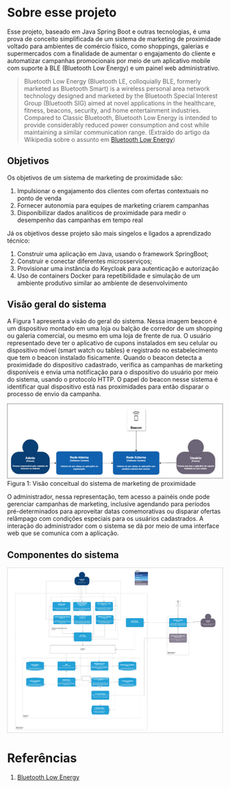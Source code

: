 # Sobre esse projeto

Esse projeto, baseado em Java Spring Boot e outras tecnologias, é uma prova de conceito simplificada de um sistema de marketing de proximidade voltado para ambientes de comércio físico, como shoppings, galerias e supermercados com a finalidade de aumentar o engajamento do cliente e automatizar campanhas promocionais por meio de um aplicativo mobile com suporte à BLE (Bluetooth Low Energy) e um painel web administrativo.

> Bluetooth Low Energy (Bluetooth LE, colloquially BLE, formerly marketed as Bluetooth Smart) is a wireless personal area network technology designed and marketed by the Bluetooth Special Interest Group (Bluetooth SIG) aimed at novel applications in the healthcare, fitness, beacons, security, and home entertainment industries. Compared to Classic Bluetooth, Bluetooth Low Energy is intended to provide considerably reduced power consumption and cost while maintaining a similar communication range. (Extraído do artigo da Wikipedia sobre o assunto em [Bluetooth Low Energy](https://en.wikipedia.org/wiki/Bluetooth_Low_Energy))


## Objetivos

Os objetivos de um sistema de marketing de proximidade são:

1. Impulsionar o engajamento dos clientes com ofertas contextuais no ponto de venda
2. Fornecer autonomia para equipes de marketing criarem campanhas
3. Disponibilizar dados analíticos de proximidade para medir o desempenho das campanhas em tempo real

Já os objetivos desse projeto são mais singelos e ligados a aprendizado técnico:

1. Construir uma aplicação em Java, usando o framework SpringBoot;
2. Construir e conectar diferentes microsserviços;
3. Provisionar uma instância do Keycloak para autenticação e autorização
4. Uso de containers Docker para repetibilidade e simulação de um ambiente produtivo similar ao ambiente de desenvolvimento

## Visão geral do sistema

A Figura 1 apresenta a visão do geral do sistema. Nessa imagem beacon é um dispositivo montado em uma loja ou balção de corredor de um shopping ou galeria comercial, ou mesmo em uma loja de frente de rua. O usuário representado deve ter o aplicativo de cupons instalados em seu celular ou dispositivo móvel (smart watch ou tables) e registrado no estabelecimento que tem o beacon instalado fisicamente. Quando o beacon detecta a proximidade do dispositivo cadastrado, verifica as campanhas de marketing disponíveis e envia uma notificação para o dispositivo do usuário por meio do sistema, usando o protocolo HTTP. O papel do beacon nesse sistema é identificar qual dispositivo está nas proximidades para então disparar o processo de envio da campanha.

![Contexto da arquitetura](./arquitetura-contexto.png)
Figura 1: Visão conceitual do sistema de marketing de proximidade

O administrador, nessa representação, tem acesso a painéis onde pode gerenciar campanhas de marketing, inclusive agendando para períodos pré-determinados para aproveitar datas comemorativas ou disparar ofertas relâmpago com condições especiais para os usuários cadastrados. A interação do administrador com o sistema se dá por meio de uma interface web que se comunica com a aplicação.

## Componentes do sistema

![Diagrama C4 do sistema de marketing de proximidade](./arquitetura-container.png)

# Referências

1. [Bluetooth Low Energy](https://en.wikipedia.org/wiki/Bluetooth_Low_Energy)
